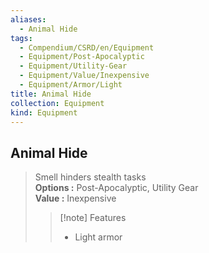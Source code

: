 ```yaml
---
aliases:
  - Animal Hide
tags:
  - Compendium/CSRD/en/Equipment
  - Equipment/Post-Apocalyptic
  - Equipment/Utility-Gear
  - Equipment/Value/Inexpensive
  - Equipment/Armor/Light
title: Animal Hide
collection: Equipment
kind: Equipment
---
```

## Animal Hide  
  
>Smell hinders stealth tasks  
> **Options :** Post-Apocalyptic, Utility Gear  
> **Value :** Inexpensive  
>>[!note] Features  
>> - Light armor
